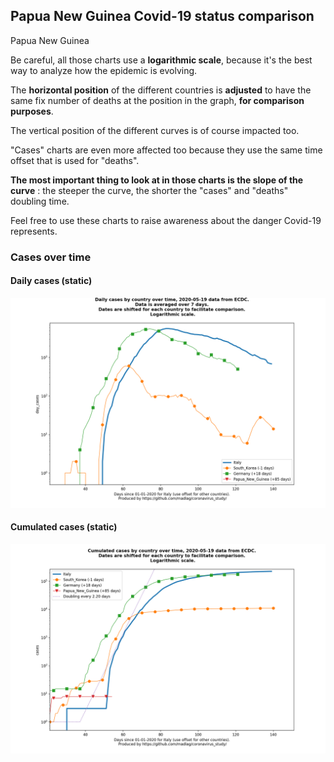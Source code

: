 ## Papua New Guinea Covid-19 status comparison 

Papua New Guinea



Be careful, all those charts use a **logarithmic scale**, because it's the best way to analyze how the epidemic is evolving.
 
The **horizontal position** of the different countries is **adjusted** to have the same fix number of deaths at the position in the graph, **for comparison purposes**.

The vertical position of the different curves is of course impacted too.

"Cases" charts are even more affected too because they use the same time offset that is used for "deaths".

**The most important thing to look at in those charts is the slope of the curve** : the steeper the curve, the shorter the "cases" and "deaths" doubling time.

Feel free to use these charts to raise awareness about the danger Covid-19 represents. 


 
### Cases over time
 
#### Daily cases (static)
![Papua New Guinea covid-19 daily cases static chart](https://raw.githubusercontent.com/madlag/coronavirus_study/master/notebooks/graphs/2020-05-19/countries/Papua_New_Guinea/2020-05-19_Papua_New_Guinea_day_cases.png "Papua New Guinea covid-19 day_cases static chart")   
 
#### Cumulated cases (static)
![Papua New Guinea covid-19 cumulated cases static chart](https://raw.githubusercontent.com/madlag/coronavirus_study/master/notebooks/graphs/2020-05-19/countries/Papua_New_Guinea/2020-05-19_Papua_New_Guinea_cases.png "Papua New Guinea covid-19 cases static chart")   

